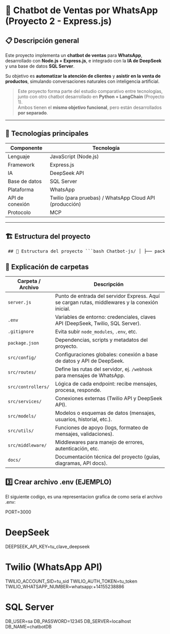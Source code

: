 # 🤖 Chatbot de Ventas por WhatsApp (Proyecto 2 - Express.js)

## 📋 Descripción general

Este proyecto implementa un **chatbot de ventas** para **WhatsApp**, desarrollado con **Node.js + Express.js**, e integrado con la **IA de DeepSeek** y una base de datos **SQL Server**.

Su objetivo es **automatizar la atención de clientes** y **asistir en la venta de productos**, simulando conversaciones naturales con inteligencia artificial.

> Este proyecto forma parte del estudio comparativo entre tecnologías, junto con otro chatbot desarrollado en **Python + LangChain** (Proyecto 1).  
> Ambos tienen el **mismo objetivo funcional**, pero están desarrollados **por separado**.

---

## 🧠 Tecnologías principales

| Componente | Tecnología |
|-------------|-------------|
| Lenguaje | JavaScript (Node.js) |
| Framework | Express.js |
| IA | DeepSeek API |
| Base de datos | SQL Server |
| Plataforma | WhatsApp |
| API de conexión | Twilio (para pruebas) / WhatsApp Cloud API (producción) |
| Protocolo | MCP |

---

## 🏗️ Estructura del proyecto

<pre> ## 📂 Estructura del proyecto ```bash Chatbot-js/ │ ├── package.json ├── server.js ├── .env ├── .gitignore │ ├── src/ │ ├── config/ │ │ ├── db.js │ │ └── deepseek.js │ │ │ ├── routes/ │ │ └── whatsappRoutes.js │ │ │ ├── controllers/ │ │ └── whatsappController.js │ │ │ ├── services/ │ │ ├── twilioService.js │ │ └── deepseekService.js │ │ │ ├── models/ │ │ └── messageModel.js │ │ │ ├── utils/ │ │ └── logger.js │ │ │ └── middleware/ │ └── errorHandler.js │ └── docs/ └── arquitectura.md ``` </pre>

## 📂 Explicación de carpetas
| Carpeta / Archivo  | Descripción                                                                                     |
| ------------------ | ----------------------------------------------------------------------------------------------- |
| `server.js`        | Punto de entrada del servidor Express. Aquí se cargan rutas, middlewares y la conexión inicial. |
| `.env`             | Variables de entorno: credenciales, claves API (DeepSeek, Twilio, SQL Server).                  |
| `.gitignore`       | Evita subir `node_modules`, `.env`, etc.                                                        |
| `package.json`     | Dependencias, scripts y metadatos del proyecto.                                                 |
| `src/config/`      | Configuraciones globales: conexión a base de datos y API de DeepSeek.                           |
| `src/routes/`      | Define las rutas del servidor, ej. `/webhook` para mensajes de WhatsApp.                        |
| `src/controllers/` | Lógica de cada endpoint: recibe mensajes, procesa, responde.                                    |
| `src/services/`    | Conexiones externas (Twilio API y DeepSeek API).                                                |
| `src/models/`      | Modelos o esquemas de datos (mensajes, usuarios, historial, etc.).                              |
| `src/utils/`       | Funciones de apoyo (logs, formateo de mensajes, validaciones).                                  |
| `src/middleware/`  | Middlewares para manejo de errores, autenticación, etc.                                         |
| `docs/`            | Documentación técnica del proyecto (guías, diagramas, API docs).                                |

## 3️⃣ Crear archivo .env (EJEMPLO)

El siguiente codigo, es una representacion grafica de como seria el archivo .env:

PORT=3000

# DeepSeek
DEEPSEEK_API_KEY=tu_clave_deepseek

# Twilio (WhatsApp API)
TWILIO_ACCOUNT_SID=tu_sid
TWILIO_AUTH_TOKEN=tu_token
TWILIO_WHATSAPP_NUMBER=whatsapp:+14155238886

# SQL Server
DB_USER=sa
DB_PASSWORD=12345
DB_SERVER=localhost
DB_NAME=chatbotDB

